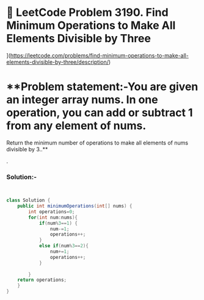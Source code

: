 # 📌 LeetCode Problem  3190. Find Minimum Operations to Make All Elements Divisible by Three
](https://leetcode.com/problems/find-minimum-operations-to-make-all-elements-divisible-by-three/description/)

# **Problem statement:-You are given an integer array nums. In one operation, you can add or subtract 1 from any element of nums.

Return the minimum number of operations to make all elements of nums divisible by 3..**

.

### Solution:-

``` java


class Solution {
    public int minimumOperations(int[] nums) {
        int operations=0;
        for(int num:nums){
            if(num%3==1) {
                num-=1;
                operations++;
            }
            else if(num%3==2){
                num+=1;
                operations++;
            }
            
        }
    return operations;
    }
}
